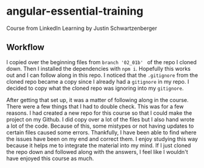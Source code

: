 # angular-essential-training

Course from LinkedIn Learning by Justin Schwartzenberger

## Workflow

I copied over the beginning files from `branch '02_01b' ` of the repo I cloned down. Then I installed the dependencies with `npm i`. Hopefully this works out and I can follow along in this repo. I noticed that the `.gitignore` from the cloned repo became a copy since I already had a `gitignore` in my repo. I decided to copy what the cloned repo was ignoring into my `gitignore`.

After getting that set up, it was a matter of following along in the course. There were a few things that I had to double check. This was for a few reasons. I had created a new repo for this course so that I could make the project on my Github. I did copy over a lot of the files but I also hand wrote a lot of the code. Because of this, some mistypes or not having updates to certain files caused some errors. Thankfully, I have been able to find where the issues have been on my end and correct them. I enjoy studying this way because it helps me to integrate the material into my mind. If I just cloned the repo down and followed along with the answers, I feel like I wouldn't have enjoyed this course as much.
